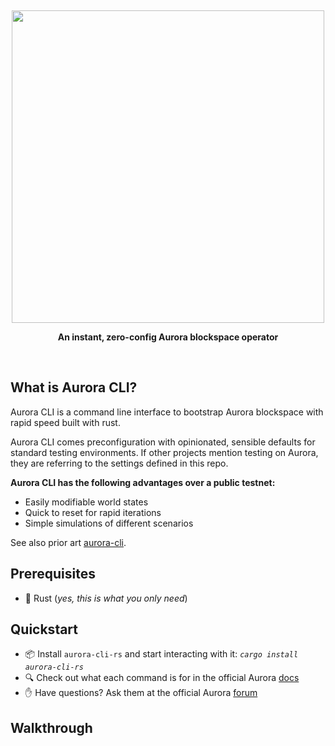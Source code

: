 <p>&nbsp;</p>
<p align="center">
<img src="" width=500>
</p>

<p align="center">
<strong>An instant, zero-config Aurora blockspace operator</strong>
</p>

<br/>

## What is Aurora CLI?
Aurora CLI is a command line interface to bootstrap Aurora blockspace with rapid speed built with rust.

Aurora CLI comes preconfiguration with opinionated, sensible defaults for standard testing environments. If other projects mention testing on Aurora, they are referring to the settings defined in this repo.

**Aurora CLI has the following advantages over a public testnet:**

- Easily modifiable world states
- Quick to reset for rapid iterations
- Simple simulations of different scenarios

See also prior art [aurora-cli](https://github.com/aurora-is-near/aurora-cli).

## Prerequisites
- :crab: Rust (*yes, this is what you only need*)

## Quickstart

- 📦 Install `aurora-cli-rs` and start interacting with it: 
    *`cargo install aurora-cli-rs`* 
- 🔍 Check out what each command is for in the official Aurora [docs]()
- ✋ Have questions? Ask them at the official Aurora [forum]()

## Walkthrough
